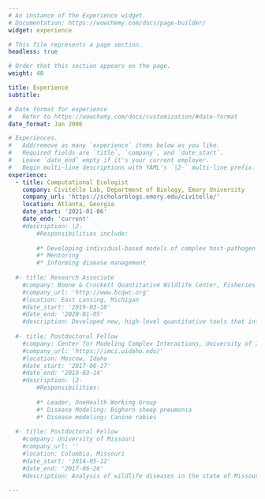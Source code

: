 ```yaml
---
# An instance of the Experience widget.
# Documentation: https://wowchemy.com/docs/page-builder/
widget: experience

# This file represents a page section.
headless: true

# Order that this section appears on the page.
weight: 40

title: Experience
subtitle:

# Date format for experience
#   Refer to https://wowchemy.com/docs/customization/#date-format
date_format: Jan 2006

# Experiences.
#   Add/remove as many `experience` items below as you like.
#   Required fields are `title`, `company`, and `date_start`.
#   Leave `date_end` empty if it's your current employer.
#   Begin multi-line descriptions with YAML's `|2-` multi-line prefix.
experience:
  - title: Computational Ecologist
    company: Civitello Lab, Department of Biology, Emory University
    company_url: 'https://scholarblogs.emory.edu/civitello/'
    location: Atlanta, Georgia
    date_start: '2021-01-06'
    date_end: 'current'
    #description: |2-
        #Responsibilities include:
        
        #* Developing individual-based models of complex host-pathogen systems
        #* Mentoring
        #* Informing disease management
        
  #- title: Research Associate
    #company: Boone & Crockett Quantitative Wildlife Center, Fisheries & Wildlife, Michigan State University
    #company_url: 'http://www.bcqwc.org'
    #location: East Lansing, Michigan
    #date_start: '2019-03-18'
    #date_end: '2020-01-05'
    #description: Developed new, high-level quantitative tools that informed wildlife disease management in Michigan and elsewhere. Specific focus was on chronic wasting disease  #(CWD), an emerging disease of white-tailed deer. E.g.  https://rpubs.com/anyadoc/OvCWD_APR 
    
  #- title: Postdoctoral Fellow
    #company: Center for Modeling Complex Interactions, University of Idaho
    #company_url: 'https://imci.uidaho.edu/'
    #location: Moscow, Idaho
    #date_start: '2017-06-27'
    #date_end: '2019-03-14'
    #description: |2-
        #Responsibilities:
        
        #* Leader, OneHealth Working Group
        #* Disease Modeling: Bighorn sheep pneumonia
        #* Disease modeling: Canine rabies
    
  #- title: Postdoctoral Fellow
    #company: University of Missouri
    #company_url: ''
    #location: Columbia, Missouri
    #date_start: '2014-05-12'
    #date_end: '2017-06-26'
    #description: Analysis of wildlife diseases in the state of Missouri. Specific focus on CWD in white-tailed deer. Developed a model-based framework to support                #surveillance and management of CWD.
    
---
```

